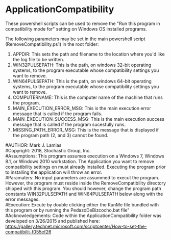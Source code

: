 # ApplicationCompatibility
These powershell scripts can be used to remove the "Run this program in compatibility mode for" setting on Windows OS installed programs. 

The following parameters may be set in the main powershell script (RemoveCompatibility.ps1) in the root folder:

1.  APPDIR:  This sets the path and filename to the location where you'd like the log file to be written.
2.  WIN32PULSEPATH:  This is the path, on windows 32-bit operating systems, to the program executable whose compatibility settings you want to remove.
3.  WIN64PULSEPATH:  This is the path, on windows 64-bit operating systems, to the program executable whose compatibility settings you want to remove.
4.  COMPUTERNAME: This is the computer name of the machine that runs the program.
5.  MAIN_EXECUTION_ERROR_MSG:  This is the main execution error message that is called if the program fails.
6.  MAIN_EXECUTION_SUCCESS_MSG:  This is the main execution success message that is called if the program sucesfully runs.
7.  MISSING_PATH_ERROR_MSG:  This is the message that is displayed if the program path (2, and 3) cannot be found.

#AUTHOR:  	Mark J. Lamias  
#Copyright:  	2018, Stochastic Group, Inc.  
#Assumptions:	This program assumes execution on a Windows 7, Windows 8.1, or Windows 2010 workstation.  The Application you want to remove compatibility settings on must already installed.  Executing the program prior to installing the application will throw an error.  
#Paramaters:	No input parameters are assummed to execut the program.  However, the program must reside inside the RemoveCompatibility directory shipped with this program.  You should however, change the program path constants WIN32PULSEPATH and WIN64PULSEPATH below along with the error messages.  
#Execution:	    Excute by double clicking either the RunMe file bundled with this program or by running the PedazoDeBizcocho.bat file"  
#Acknowledgements:  Code within the ApplicationCompatibility folder was developed on 3/26/2015 and published here: https://gallery.technet.microsoft.com/scriptcenter/How-to-set-the-compatibilit-f055ef26  
